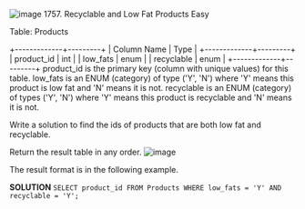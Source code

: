 ![image](https://github.com/sandvoxy/sql/assets/112099595/855c7e73-d12c-46c4-8503-d36a079d0411)
1757. Recyclable and Low Fat Products
Easy

Table: Products

+-------------+---------+
| Column Name | Type    |
+-------------+---------+
| product_id  | int     |
| low_fats    | enum    |
| recyclable  | enum    |
+-------------+---------+
product_id is the primary key (column with unique values) for this table.
low_fats is an ENUM (category) of type ('Y', 'N') where 'Y' means this product is low fat and 'N' means it is not.
recyclable is an ENUM (category) of types ('Y', 'N') where 'Y' means this product is recyclable and 'N' means it is not.
 
Write a solution to find the ids of products that are both low fat and recyclable.

Return the result table in any order.
![image](https://github.com/sandvoxy/sql/assets/112099595/ab2950fa-90c1-4a32-90b6-b770a7d819e4)


The result format is in the following example.

**SOLUTION**
`
SELECT product_id
FROM Products
WHERE low_fats = 'Y'
AND recyclable = 'Y'; 
`
